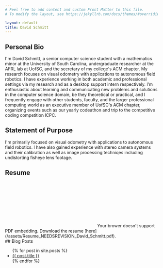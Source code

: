 ```yaml
---
# Feel free to add content and custom Front Matter to this file.
# To modify the layout, see https://jekyllrb.com/docs/themes/#overriding-theme-defaults

layout: default
title: David Schmitt
---
```

## Personal Bio

I'm David Schmitt, a senior computer science student with a mathematics minor at the University of South Carolina, undergraduate researcher at the AFRL lab at UofSC, and the secretary of my college's ACM chapter. My research focuses on visual odometry with applications to autonomous field robotics. I have experience working in both academic and professional settings via my research and as a desktop support intern respectively. I'm enthusiastic about learning and communicating new problems and solutions in the computer science domain, be they theoretical or practical, and I frequently engage with other students, faculty, and the larger professional computing world as an executive member of UofSC's ACM chapter, organizing events such as our yearly codeathon and trip to the competitive coding competition ICPC.

## Statement of Purpose

I'm primarily focused on visual odometry with applications to autonomous field robotics. I have also gained experience with stereo camera systems and their calibration as well as image processing techniqes including undistorting fisheye lens footage.

## Resume
<object data="/assets/Resume_NEEDSREVISION_David_Schmitt.pdf" type="application/pdf" width="100%" height="600px">
  <embed src="/assets/Resume_NEEDSREVISION_David_Schmitt.pdf type="application/pdf" />
  Your brower doesn't support PDF embedding. Download the resume [here](/assets/Resume_NEEDSREVISION_David_Schmitt.pdf).
</object>
<br>
## Blog Posts
<ul>
  {% for post in site.posts %}
    <li>
      <a href="{{ post.url }}">{{ post.title }}</a>
    </li>
  {% endfor %}
</ul>
